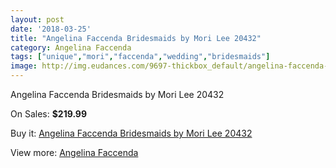 ```yaml
---
layout: post
date: '2018-03-25'
title: "Angelina Faccenda Bridesmaids by Mori Lee 20432"
category: Angelina Faccenda
tags: ["unique","mori","faccenda","wedding","bridesmaids"]
image: http://img.eudances.com/9697-thickbox_default/angelina-faccenda-bridesmaids-by-mori-lee-20432.jpg
---
```

Angelina Faccenda Bridesmaids by Mori Lee 20432

On Sales: **$219.99**
<a href="https://www.eudances.com/en/angelina-faccenda/3193-angelina-faccenda-bridesmaids-by-mori-lee-20432.html"><amp-img layout="responsive" width="600" height="600" src="//img.eudances.com/9697-thickbox_default/angelina-faccenda-bridesmaids-by-mori-lee-20432.jpg" alt="Angelina Faccenda Bridesmaids by Mori Lee 20432 0" /></a>
<a href="https://www.eudances.com/en/angelina-faccenda/3193-angelina-faccenda-bridesmaids-by-mori-lee-20432.html"><amp-img layout="responsive" width="600" height="600" src="//img.eudances.com/9698-thickbox_default/angelina-faccenda-bridesmaids-by-mori-lee-20432.jpg" alt="Angelina Faccenda Bridesmaids by Mori Lee 20432 1" /></a>

Buy it: [Angelina Faccenda Bridesmaids by Mori Lee 20432](https://www.eudances.com/en/angelina-faccenda/3193-angelina-faccenda-bridesmaids-by-mori-lee-20432.html "Angelina Faccenda Bridesmaids by Mori Lee 20432")

View more: [Angelina Faccenda](https://www.eudances.com/en/55-angelina-faccenda "Angelina Faccenda")